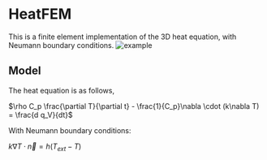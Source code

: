 # HeatFEM
This is a finite element implementation of the 3D heat equation, with Neumann boundary conditions.
![example](https://github.com/user-attachments/assets/66892836-38cd-4071-a49e-d64b8f8df0c0)

## Model
The heat equation is as follows,

$\rho C_p \frac{\partial T}{\partial t} - \frac{1}{C_p}\nabla \cdot (k\nabla T) = \frac{d q_V}{dt}$

With Neumann boundary conditions: 

$k\nabla T \cdot \vec{n} = h(T_{ext}-T)$

